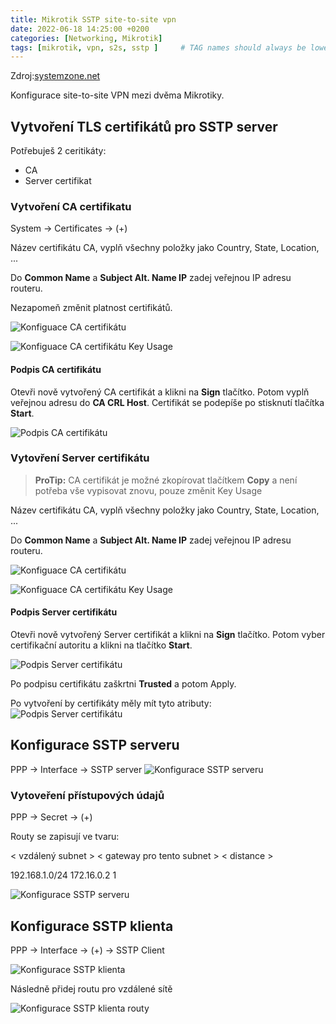 ```yaml
---
title: Mikrotik SSTP site-to-site vpn
date: 2022-06-18 14:25:00 +0200
categories: [Networking, Mikrotik]
tags: [mikrotik, vpn, s2s, sstp ]     # TAG names should always be lowercase
---
```


Zdroj:[systemzone.net](https://systemzone.net/mikrotik-site-to-site-sstp-vpn-setup-with-routeros-client/)

Konfigurace site-to-site VPN mezi dvěma Mikrotiky.

## Vytvoření TLS certifikátů pro SSTP server
Potřebuješ 2 ceritikáty:
* CA
* Server certifikat

### Vytvoření CA certifikatu
System -> Certificates -> (+)

Název certifikátu CA, vyplň všechny položky jako Country, State, Location, ...

Do **Common Name** a **Subject Alt. Name IP** zadej veřejnou IP adresu routeru.

Nezapomeň změnit platnost certifikátů.

![Konfiguace CA certifikátu](/assets/img/mikrotik-s2s-vpn-ca.jpg)

![Konfiguace CA certifikátu Key Usage](/assets/img/mikrotik-s2s-vpn-ca-key-usage.jpg)

#### Podpis CA certifikátu
Otevři nově vytvořený CA certifikát a klikni na **Sign** tlačítko. Potom vyplň veřejnou adresu do **CA CRL Host**. Certifikát se podepíše po stisknutí tlačítka **Start**.

![Podpis CA certifikátu](/assets/img/mikrotik-s2s-vpn-ca-sign.jpg)

### Vytovření Server certifikátu
>**ProTip:** CA certifikát je možné zkopírovat tlačítkem **Copy** a není potřeba vše vypisovat znovu, pouze změnit Key Usage

Název certifikátu CA, vyplň všechny položky jako Country, State, Location, ...

Do **Common Name** a **Subject Alt. Name IP** zadej veřejnou IP adresu routeru.

![Konfiguace CA certifikátu](/assets/img/mikrotik-s2s-vpn-server.jpg)

![Konfiguace CA certifikátu Key Usage](/assets/img/mikrotik-s2s-vpn-server-key-usage.jpg)

#### Podpis Server certifikátu
Otevři nově vytvořený Server certifikát a klikni na **Sign** tlačítko. Potom vyber certifikační autoritu a klikni na tlačítko **Start**.

![Podpis Server certifikátu](/assets/img/mikrotik-s2s-vpn-server-sign.jpg)

Po podpisu certifikátu zaškrtni **Trusted** a potom Apply.

Po vytvoření by certifikáty měly mít tyto atributy:
![Podpis Server certifikátu](/assets/img/mikrotik-s2s-vpn-cert-overview.jpg)

## Konfigurace SSTP serveru
PPP -> Interface -> SSTP server
![Konfigurace SSTP serveru](/assets/img/mikrotik-s2s-vpn-konfigurace-sstp-serveru.jpg)

### Vytoveření přístupových údajů
PPP -> Secret -> (+)

Routy se zapisují ve tvaru:

\< vzdálený subnet \> \< gateway pro tento subnet \> \< distance \>

192.168.1.0/24 172.16.0.2 1

![Konfigurace SSTP serveru](/assets/img/mikrotik-s2s-vpn-secret.jpg)

## Konfigurace SSTP klienta
PPP -> Interface -> (+) -> SSTP Client

![Konfigurace SSTP klienta](/assets/img/mikrotik-s2s-vpn-konfigurace-sstp-klienta.jpg)

Následně přidej routu pro vzdálené sítě

![Konfigurace SSTP klienta routy](/assets/img/mikrotik-s2s-vpn-sstp-klient-routa.jpg)

